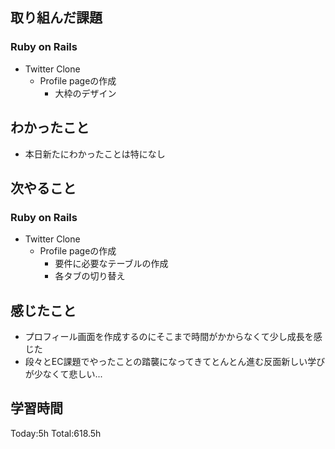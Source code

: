 ## 取り組んだ課題
### Ruby on Rails
- Twitter Clone
  - Profile pageの作成
    - 大枠のデザイン
## わかったこと
- 本日新たにわかったことは特になし
## 次やること
### Ruby on Rails
- Twitter Clone
  - Profile pageの作成
    - 要件に必要なテーブルの作成
    - 各タブの切り替え
## 感じたこと
- プロフィール画面を作成するのにそこまで時間がかからなくて少し成長を感じた
- 段々とEC課題でやったことの踏襲になってきてとんとん進む反面新しい学びが少なくて悲しい...
## 学習時間
Today:5h Total:618.5h